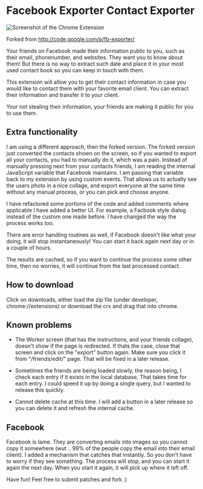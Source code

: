 Facebook Exporter Contact Exporter
==================================

![Screenshot of the Chrome Extension](https://github.com/mohamedmansour/fb-exporter/raw/master/exporter.png)

Forked from http://code.google.com/p/fb-exporter/

Your friends on Facebook made their information public to you, such as their 
email, phonenumber, and websites. They want you to know about them! But there 
is no way to extract such date and place it in your most used contact book so 
you can keep in touch with them.

This extension will allow you to get their contact information in case you would
like to contact them with your favorite email client. You can extract their 
information and transfer it to your client.

Your not stealing their information, your friends are making it public for you 
to use them.

Extra functionality
-------------------
I am using a different approach, then the forked version. The forked version 
just converted the contacts shown on the screen, so if you wanted to export
all your contacts, you had to manually do it, which was a pain. Instead of 
manually pressing next from your contacts friends, I am reading the internal 
JavaScript variable that Facebook maintains. I am passing that variable back to
my extension by using custom events. That allows us to actually see the users
photo in a nice collage, and export everyone at the same time without any manual
process, or you can pick and choose anyone.

I have refactored some portions of the code and added comments where applicable
I have added a better UI. For example, a Facbook style dialog instead of the
custom one made before. I have changed the way the process works too.

There are error handling routines as well, if Facebook doesn't like what your 
doing, it will stop instantaneously! You can start it back again next day or
in a couple of hours. 

The results are cached, so if you want to continue the process some other time,
then no worries, it will continue from the last processed contact. 

How to download
---------------
Click on downloads, either load the zip file (under developer, chrome://extensions)
or download the crx and drag that into chrome.

Known problems
---------------
- The Worker screen (that has the instructions, and your friends collage), doesn't 
show if the page is redirected. If thats the case, close that screen and click
on the "export" button again. Make sure you click it from "/friends/edit/" page.
That will be fixed in a later release.

- Sometimes the friends are being loaded slowly, the reason being, I check each
entry if it exists in the local database. That takes time for each entry. I could
speed it up by doing a single query, but I wanted to release this quickly.

- Cannot delete cache at this time. I will add a button in a later release so 
you can delete it and refresh the internal cache.


Facebook
-------------
Facebook is lame. They are converting emails into images so you cannot copy it
somewhere (wut .. 99% of the people copy the email into their email client). I added
a mechanism that catches that instantly. So you don't have to worry if they see
something. The process will stop, and you can start it again the next day. When
you start it again, it will pick up where it left off.


Have fun! Feel free to submit patches and fork :)


